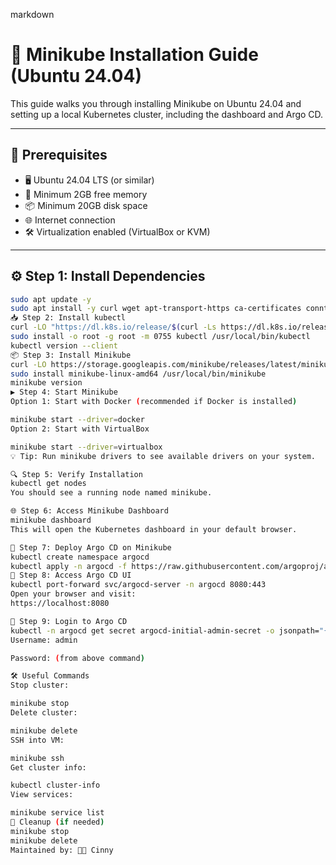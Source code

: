 
markdown
# 🚀 Minikube Installation Guide (Ubuntu 24.04)

This guide walks you through installing Minikube on Ubuntu 24.04 and setting up a local Kubernetes cluster, including the dashboard and Argo CD.

---

## 📝 Prerequisites

- 🖥️ Ubuntu 24.04 LTS (or similar)  
- 💾 Minimum 2GB free memory  
- 📦 Minimum 20GB disk space  
- 🌐 Internet connection  
- 🛠️ Virtualization enabled (VirtualBox or KVM)  

---

## ⚙️ Step 1: Install Dependencies

```bash
sudo apt update -y
sudo apt install -y curl wget apt-transport-https ca-certificates conntrack
📥 Step 2: Install kubectl
curl -LO "https://dl.k8s.io/release/$(curl -Ls https://dl.k8s.io/release/stable.txt)/bin/linux/amd64/kubectl"
sudo install -o root -g root -m 0755 kubectl /usr/local/bin/kubectl
kubectl version --client
📦 Step 3: Install Minikube
curl -LO https://storage.googleapis.com/minikube/releases/latest/minikube-linux-amd64
sudo install minikube-linux-amd64 /usr/local/bin/minikube
minikube version
▶️ Step 4: Start Minikube
Option 1: Start with Docker (recommended if Docker is installed)

minikube start --driver=docker
Option 2: Start with VirtualBox

minikube start --driver=virtualbox
💡 Tip: Run minikube drivers to see available drivers on your system.

🔍 Step 5: Verify Installation
kubectl get nodes
You should see a running node named minikube.

🌐 Step 6: Access Minikube Dashboard
minikube dashboard
This will open the Kubernetes dashboard in your default browser.

🚩 Step 7: Deploy Argo CD on Minikube
kubectl create namespace argocd
kubectl apply -n argocd -f https://raw.githubusercontent.com/argoproj/argo-cd/stable/manifests/install.yaml
🚪 Step 8: Access Argo CD UI
kubectl port-forward svc/argocd-server -n argocd 8080:443
Open your browser and visit:
https://localhost:8080

🔑 Step 9: Login to Argo CD
kubectl -n argocd get secret argocd-initial-admin-secret -o jsonpath="{.data.password}" | base64 -d; echo
Username: admin

Password: (from above command)

🛠️ Useful Commands
Stop cluster:

minikube stop
Delete cluster:

minikube delete
SSH into VM:

minikube ssh
Get cluster info:

kubectl cluster-info
View services:

minikube service list
🧹 Cleanup (if needed)
minikube stop
minikube delete
Maintained by: 👩‍💻 Cinny
